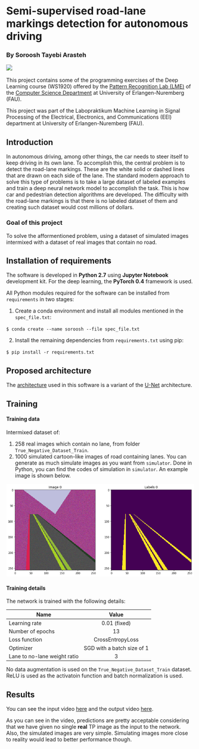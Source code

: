 # Semi-supervised road-lane markings detection for autonomous driving

### By Soroosh Tayebi Arasteh

[![](https://img.shields.io/badge/contributions-welcome-brightgreen.svg?style=flat)](https://github.com/starasteh/DeepLearning_from_scratch/pulls)

This project contains some of the programming exercises of the Deep Learning course (WS1920) offered by the [Pattern Recognition Lab (LME)](https://lme.tf.fau.de/) of the [Computer Science Department](https://www.informatik.uni-erlangen.de/) at University of Erlangen-Nuremberg (FAU).


This project was part of the Labopraktikum Machine Learning in Signal Processing of the Electrical, Electronics, and Communications (EEI) department at University of Erlangen-Nuremberg (FAU).

Introduction
------
In autonomous driving, among other things, the car needs to steer itself to keep driving in its own lane. To accomplish this, the central problem is to detect the road-lane markings. These are the white solid or dashed lines that are drawn on each side of the lane. 
The standard modern approach to solve this type of problems is to take a large dataset of labeled examples and train a deep neural network model to accomplish the task. This is how car and pedestrian detection algorithms are developed. The difficulty with the road-lane markings is that there is no labeled dataset of them and creating such dataset would cost millions of dollars. 
### Goal of this project 
To solve the afformentioned problem, using a dataset of simulated images intermixed with a dataset of real images that contain no road.

Installation of requirements
------

The software is developed in **Python 2.7** using **Jupyter Notebook** development kit. For the deep learning, the **PyTorch 0.4** framework is used.

All Python modules required for the software can be installed from `requirements` in two stages:
1. Create a conda environment and install all modules mentioned in the `spec_file.txt`:

`$ conda create --name soroosh --file spec_file.txt`

2. Install the remaining dependencies from `requirements.txt` using pip:

`$ pip install -r requirements.txt`


Proposed architecture
------
The [architecture](https://github.com/starasteh/lane-detection/blob/master/models/Architecture.pdf) used in this software is a variant of the [U-Net](https://arxiv.org/pdf/1505.04597.pdf) architecture.


Training
------
#### Training data
Intermixed dataset of:
1. 258 real images which contain no lane, from folder `True_Negative_Dataset_Train`.
2. 1000 simulated cartoon-like images of road containing lanes. You can generate as much simulate images as you want from `simulator`. Done in Python, you can find the codes of simulation in `simulator`. An example image is shown below.

![](simulator/example.png)

#### Training details

The network is trained with the following details:

| Name        | Value           |
| ------------- |:-------------:| 
| Learning rate    | 0.01 (fixed) 
| Number of epochs | 13 
| Loss function    | CrossEntropyLoss   
| Optimizer        | SGD with a batch size of 1
| Lane to no-lane weight ratio  | 3      

No data augmentation is used on the `True_Negative_Dataset_Train` dataset. ReLU is used as the activatoin function and batch normalization is used.

Results
------
You can see the input video [here](https://github.com/SorooshTA/lane-detection/raw/master/data/input_data/Video/3911-3931.mp4) and the output video [here](https://github.com/SorooshTA/lane-detection/raw/master/data/output_data/outputvideo.mp4).

As you can see in the video, predictions are pretty acceptable considering that we have given no single **real** TP image as the input to the network. Also, the simulated images are very simple. Simulating images more close to reality would lead to better performance though. 

